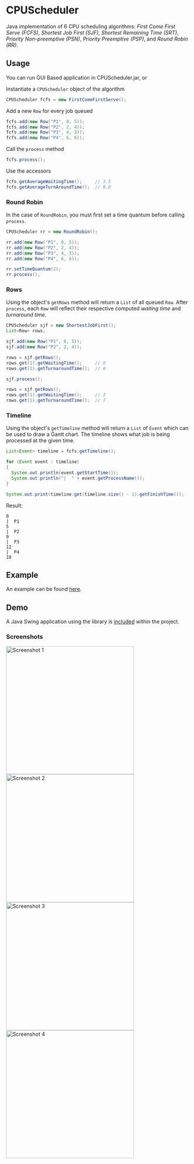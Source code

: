 # CPUScheduler

Java implementation of 6 CPU scheduling algorithms: *First Come First Serve (FCFS)*, *Shortest Job First (SJF)*, *Shortest Remaining Time (SRT)*, *Priority Non-preemptive (PSN)*, *Priority Preemptive (PSP)*, and *Round Robin (RR)*.

## Usage
You can run GUI Based application in CPUScheduler.jar, or

Instantiate a `CPUScheduler` object of the algorithm

```java
CPUScheduler fcfs = new FirstComeFirstServe();
```

Add a new `Row` for every job queued

```java
fcfs.add(new Row("P1", 0, 5));
fcfs.add(new Row("P2", 2, 4));
fcfs.add(new Row("P3", 4, 3));
fcfs.add(new Row("P4", 6, 6));
```

Call the `process` method

```java
fcfs.process();
```

Use the accessors

```java
fcfs.getAverageWaitingTime();     // 3.5
fcfs.getAverageTurnAroundTime();  // 8.0
```

### Round Robin

In the case of `RoundRobin`, you must first set a time quantum before calling `process`.

```java
CPUScheduler rr = new RoundRobin();

rr.add(new Row("P1", 0, 5));
rr.add(new Row("P2", 2, 4));
rr.add(new Row("P3", 4, 3));
rr.add(new Row("P4", 6, 6));

rr.setTimeQuantum(2);
rr.process();
```

### Rows

Using the object's `getRows` method will return a `List` of all queued `Row`. After `process`, each `Row` will reflect their respective computed *waiting time* and *turnaround time*.

```java
CPUScheduler sjf = new ShortestJobFirst();
List<Row> rows;

sjf.add(new Row("P1", 0, 5));
sjf.add(new Row("P2", 2, 4));

rows = sjf.getRows();
rows.get(1).getWaitingTime();     // 0
rows.get(1).getTurnaroundTime();  // 0

sjf.process();

rows = sjf.getRows();
rows.get(1).getWaitingTime();     // 3
rows.get(1).getTurnaroundTime();  // 7
```

### Timeline

Using the object's `getTimeline` method will return a `List` of `Event` which can be used to draw a Gantt chart. The timeline shows what job is being processed at the given time.

```java
List<Event> timeline = fcfs.getTimeline();

for (Event event : timeline)
{
  System.out.println(event.getStartTime());
  System.out.println("|  " + event.getProcessName());
}

System.out.print(timeline.get(timeline.size() - 1).getFinishTime());
```

Result:

```
0
|  P1
5
|  P2
9
|  P3
12
|  P4
18
```

## Example

An example can be found [here](src/Main.java).

## Demo

A Java Swing application using the library is [included](src/GUI.java) within the project.

### Screenshots

<img src="images/01.PNG" width="350" alt="Screenshot 1"> <img src="images/02.PNG" width="350" alt="Screenshot 2">
<img src="images/03.PNG" width="350" alt="Screenshot 3"> <img src="images/04.PNG" width="350" alt="Screenshot 4">
